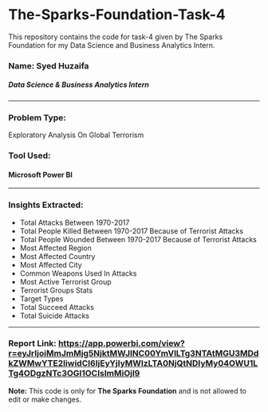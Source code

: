 # The-Sparks-Foundation-Task-4
This repository contains the code for task-4 given by The Sparks Foundation for my Data Science and Business Analytics Intern.
### Name: Syed Huzaifa
##### Data Science & Business Analytics Intern
---
### Problem Type:
Exploratory Analysis On Global Terrorism
### Tool Used:
#### Microsoft Power BI
---
### Insights Extracted:
- Total Attacks Between 1970-2017
- Total People Killed Between 1970-2017 Because of Terrorist Attacks
- Total People Wounded Between 1970-2017 Because of Terrorist Attacks
- Most Affected Region
- Most Affected Country
- Most Affected City
- Common Weapons Used In Attacks
- Most Active Terrorist Group
- Terrorist Groups Stats
- Target Types
- Total Succeed Attacks
- Total Suicide Attacks
---
### Report Link: https://app.powerbi.com/view?r=eyJrIjoiMmJmMjg5NjktMWJlNC00YmVlLTg3NTAtMGU3MDdkZWMwYTE2IiwidCI6IjEyYjIyMWIzLTA0NjQtNDIyMy04OWU1LTg4ODgzNTc3OGI1OCIsImMiOjl9
**Note:** This code is only for **The Sparks Foundation** and is not allowed to edit or make changes.
